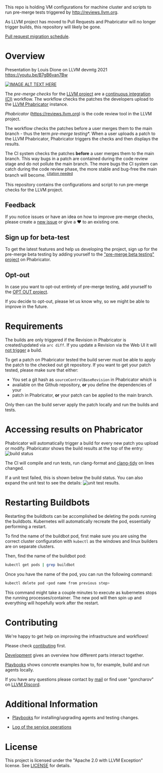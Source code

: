 This repo is holding VM configurations for machine cluster and scripts to run pre-merge tests triggered by http://reviews.llvm.org.

As LLVM project has moved to Pull Requests and Phabricator will no longer trigger builds, this repository will likely be gone.

[Pull request migration schedule](https://discourse.llvm.org/t/pull-request-migration-schedule/71595).

# Overview

Presentation by Louis Dione on LLVM devmtg 2021 https://youtu.be/B7gB6van7Bw

[![IMAGE ALT TEXT HERE](https://img.youtube.com/vi/B7gB6van7Bw/0.jpg)](https://www.youtube.com/watch?v=B7gB6van7Bw)

The *pre-merge checks* for the [LLVM project](http://llvm.org/) are a
[continuous integration
(CI)](https://en.wikipedia.org/wiki/Continuous_integration) workflow. The
workflow checks the patches the developers upload to the [LLVM
Phabricator](https://reviews.llvm.org) instance.

*Phabricator* (https://reviews.llvm.org) is the code review tool in the LLVM
project.

The workflow checks the patches before a user merges them to the main branch -
thus the term *pre-merge testing**. When a user uploads a patch to the LLVM
Phabricator, Phabricator triggers the checks and then displays the results.

The CI system checks the patches **before** a user merges them to the main
branch. This way bugs in a patch are contained during the code review stage and
do not pollute the main branch. The more bugs the CI system can catch during
the code review phase, the more stable and bug-free the main branch will
become. <sup>[citation needed]()</sup>

This repository contains the configurations and script to run pre-merge checks
for the LLVM project.

## Feedback

If you notice issues or have an idea on how to improve pre-merge checks, please
create a [new issue](https://github.com/google/llvm-premerge-checks/issues/new)
or give a :heart: to an existing one.
 
## Sign up for beta-test

To get the latest features and help us developing the project, sign up for the
pre-merge beta testing by adding yourself to the ["pre-merge beta testing"
project](https://reviews.llvm.org/project/members/78/) on Phabricator.

## Opt-out

In case you want to opt-out entirely of pre-merge testing, add yourself to the
[OPT OUT project](https://reviews.llvm.org/project/view/83/).

If you decide to opt-out, please let us know why, so we might be able to improve
in the future.

# Requirements

The builds are only triggered if the Revision in Phabricator is created/updated
via `arc diff`. If you update a Revision via the Web UI it will [not
trigger](https://secure.phabricator.com/Q447) a build.

To get a patch on Phabricator tested the build server must be able to apply the
patch to the checked out git repository. If you want to get your patch tested,
please make sure that either:

* You set a git hash as `sourceControlBaseRevision` in Phabricator which is
* available on the Github repository, **or** you define the dependencies of your
* patch in Phabricator, **or** your patch can be applied to the main branch.

Only then can the build server apply the patch locally and run the builds and
tests.

# Accessing results on Phabricator 

Phabricator will automatically trigger a build for every new patch you upload or
modify. Phabricator shows the build results at the top of the entry: ![build
status](docs/images/diff_detail.png)

The CI will compile and run tests, run clang-format and
[clang-tidy](docs/clang_tidy.md) on lines changed.

If a unit test failed, this is shown below the build status. You can also expand
the unit test to see the details: ![unit test
results](docs/images/unit_tests.png).

# Restarting Buildbots

Restarting the buildbots can be accomplished be deleting the pods running the
buildbots. Kubernetes will automatically recreate the pod, essentially
performing a restart.

To find the name of the buildbot pod, first make sure you are using the correct
cluster configuration with `kubectl` as the windows and linux builders are on
separate clusters.

Then, find the name of the buildbot pod:

```bash
kubectl get pods | grep buildbot
```

Once you have the name of the pod, you can run the following command:

```bash
kubectl delete pod <pod name from previous step>
```

This command might take a couple minutes to execute as kubernetes stops
the running processes/container. The new pod will then spin up and
everything will hopefully work after the restart.

# Contributing

We're happy to get help on improving the infrastructure and workflows!

Please check [contibuting](docs/contributing.md) first.

[Development](docs/development.md) gives an overview how different parts
interact together.

[Playbooks](docs/playbooks.md) shows concrete examples how to, for example,
build and run agents locally.

If you have any questions please contact by [mail](mailto:goncahrov@google.com)
or find user "goncharov" on [LLVM Discord](https://discord.gg/xS7Z362).

# Additional Information

- [Playbooks](docs/playbooks.md) for installing/upgrading agents and testing
changes.

- [Log of the service
operations](https://github.com/google/llvm-premerge-checks/wiki/LLVM-pre-merge-tests-operations-blog)

# License

This project is licensed under the "Apache 2.0 with LLVM Exception" license. See
[LICENSE](LICENSE) for details.
